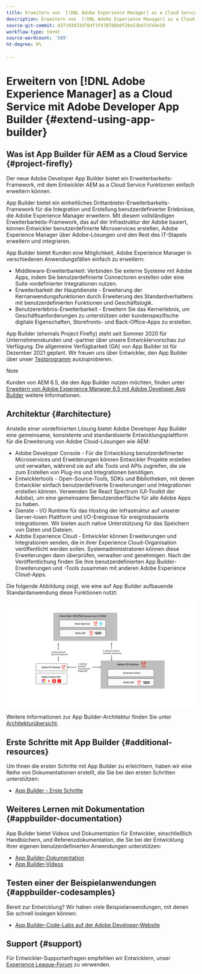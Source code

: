 ```yaml
---
title: Erweitern von  [!DNL Adobe Experience Manager] as a Cloud Service mit Adobe Developer App Builder.
description: Erweitern von  [!DNL Adobe Experience Manager] as a Cloud Service mit Adobe Developer App Builder.
source-git-commit: d37193833d784f3f470780b8f28e53b473fd4e10
workflow-type: tm+mt
source-wordcount: '589'
ht-degree: 0%

---
```



# Erweitern von [!DNL Adobe Experience Manager] as a Cloud Service mit Adobe Developer App Builder {#extend-using-app-builder}

## Was ist App Builder für AEM as a Cloud Service {#project-firefly}

Der neue Adobe Developer App Builder bietet ein Erweiterbarkeits-Framework, mit dem Entwickler AEM as a Cloud Service Funktionen einfach erweitern können.

App Builder bietet ein einheitliches Drittanbieter-Erweiterbarkeits-Framework für die Integration und Erstellung benutzerdefinierter Erlebnisse, die Adobe Experience Manager erweitern. Mit diesem vollständigen Erweiterbarkeits-Framework, das auf der Infrastruktur der Adobe basiert, können Entwickler benutzerdefinierte Microservices erstellen, Adobe Experience Manager über Adobe-Lösungen und den Rest des IT-Stapels erweitern und integrieren.

App Builder bietet Kunden eine Möglichkeit, Adobe Experience Manager in verschiedenen Anwendungsfällen einfach zu erweitern:

* Middleware-Erweiterbarkeit: Verbinden Sie externe Systeme mit Adobe Apps, indem Sie benutzerdefinierte Connectoren erstellen oder eine Suite vordefinierter Integrationen nutzen.
* Erweiterbarkeit der Hauptdienste - Erweiterung der Kernanwendungsfunktionen durch Erweiterung des Standardverhaltens mit benutzerdefinierten Funktionen und Geschäftslogik.
* Benutzererlebnis-Erweiterbarkeit - Erweitern Sie das Kernerlebnis, um Geschäftsanforderungen zu unterstützen oder kundenspezifische digitale Eigenschaften, Storefronts- und Back-Office-Apps zu erstellen.

App Builder (ehemals Project Firefly) steht seit Sommer 2020 für Unternehmenskunden und -partner über unsere Entwicklervorschau zur Verfügung. Die allgemeine Verfügbarkeit (GA) von App Builder ist für Dezember 2021 geplant. Wir freuen uns über Entwickler, den App Builder über unser [Testprogramm](http://adobe.ly/appbuilder-trial) auszuprobieren.

>[!NOTE]
>
> Kunden von AEM 6.5, die den App Builder nutzen möchten, finden unter [Erweitern von Adobe Experience Manager 6.5 mit Adobe Developer App Builder](https://experienceleague.adobe.com/docs/experience-manager-65/developing/extending-aem/app-builder.html) weitere Informationen.

## Architektur {#architecture}

Anstelle einer vordefinierten Lösung bietet Adobe Developer App Builder eine gemeinsame, konsistente und standardisierte Entwicklungsplattform für die Erweiterung von Adobe Cloud-Lösungen wie AEM:

* Adobe Developer Console - Für die Entwicklung benutzerdefinierter Microservices und Erweiterungen können Entwickler Projekte erstellen und verwalten, während sie auf alle Tools und APIs zugreifen, die sie zum Erstellen von Plug-ins und Integrationen benötigen.
* Entwicklertools - Open-Source-Tools, SDKs und Bibliotheken, mit denen Entwickler einfach benutzerdefinierte Erweiterungen und Integrationen erstellen können. Verwenden Sie React Spectrum (UI-Toolkit der Adobe), um eine gemeinsame Benutzeroberfläche für alle Adobe Apps zu haben.
* Dienste - I/O Runtime für das Hosting der Infrastruktur auf unserer Server-losen Plattform und I/O-Ereignisse für ereignisbasierte Integrationen. Wir bieten auch native Unterstützung für das Speichern von Daten und Dateien.
* Adobe Experience Cloud - Entwickler können Erweiterungen und Integrationen senden, die in ihrer Experience Cloud-Organisation veröffentlicht werden sollen. Systemadministratoren können diese Erweiterungen dann überprüfen, verwalten und genehmigen. Nach der Veröffentlichung finden Sie Ihre benutzerdefinierten App Builder-Erweiterungen und -Tools zusammen mit anderen Adobe Experience Cloud-Apps.

Die folgende Abbildung zeigt, wie eine auf App Builder aufbauende Standardanwendung diese Funktionen nutzt:

![Architektur](/help/implementing/developing/extending/assets/firefly-architecture.jpg)

Weitere Informationen zur App Builder-Architektur finden Sie unter [Architekturübersicht](https://www.adobe.io/app-builder/docs/guides/).

## Erste Schritte mit App Builder {#additional-resources}

Um Ihnen die ersten Schritte mit App Builder zu erleichtern, haben wir eine Reihe von Dokumentationen erstellt, die Sie bei den ersten Schritten unterstützen:

* [App Builder - Erste Schritte](https://www.adobe.io/app-builder/docs/getting_started/)

## Weiteres Lernen mit Dokumentation {#appbuilder-documentation}

App Builder bietet Videos und Dokumentation für Entwickler, einschließlich Handbüchern, und Referenzdokumentation, die Sie bei der Entwicklung Ihrer eigenen benutzerdefinierten Anwendungen unterstützen:

* [App Builder-Dokumentation](https://www.adobe.io/app-builder/docs/overview/)
* [App Builder-Videos](https://www.youtube.com/playlist?list=PLcVEYUqU7VRfDij-Jbjyw8S8EzW073F_o)

## Testen einer der Beispielanwendungen {#appbuilder-codesamples}

Bereit zur Entwicklung? Wir haben viele Beispielanwendungen, mit denen Sie schnell loslegen können:

* [App Builder-Code-Labs auf der Adobe Developer-Website](https://www.adobe.io/app-builder/docs/resources/)

## Support {#support}

Für Entwickler-Supportanfragen empfehlen wir Entwicklern, unser [Experience League-Forum](https://experienceleaguecommunities.adobe.com/t5/project-firefly/ct-p/project-firefly) zu verwenden.
